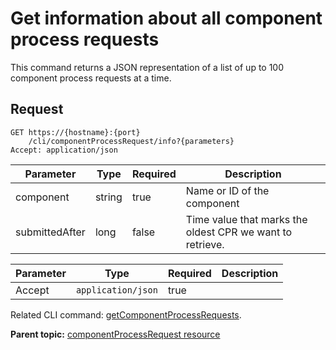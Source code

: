 # Get information about all component process requests

This command returns a JSON representation of a list of up to 100 component process requests at a time.

## Request

```
GET https://{hostname}:{port}
    /cli/componentProcessRequest/info?{parameters}
Accept: application/json

```

|Parameter|Type|Required|Description|
|---------|----|--------|-----------|
|component|string|true|Name or ID of the component|
|submittedAfter|long|false|Time value that marks the oldest CPR we want to retrieve.|

|Parameter|Type|Required|Description|
|---------|----|--------|-----------|
|Accept|`application/json`|true| |

Related CLI command: [getComponentProcessRequests](udclient_getcomponentprocessrequests.md).

**Parent topic:** [componentProcessRequest resource](../../com.udeploy.api.doc/topics/rest_cli_componentprocessrequest.md)

